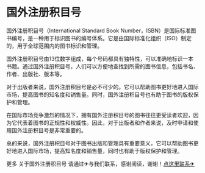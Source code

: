 # 国外注册积目号

国外注册积目号（International Standard Book Number，ISBN）是国际标准图书编号，是一种用于标识图书的编号体系。它是由国际标准化组织（ISO）制定的，用于全球范围内的图书标识和管理。

国外注册积目号由13位数字组成，每个号码都具有独特性，可以准确地标识一本书籍。通过国外注册积目号，人们可以方便地查找到所需的图书信息，包括书名、作者、出版社、版本等。

对于出版者来说，国外注册积目号是必不可少的。它可以帮助图书更好地进入国际市场，提高图书的知名度和销售量。同时，国外注册积目号也有助于图书的版权保护和管理。

在国际市场竞争激烈的情况下，拥有国外注册积目号的图书往往更受读者欢迎，因为它代表着图书的正规性和权威性。因此，对于出版者和作者来说，及时申请和使用国外注册积目号是非常重要的。

总的来说，国外注册积目号对于图书出版和管理具有重要意义，它可以帮助图书更好地进入国际市场，提高知名度和销售量，同时也有助于版权保护和管理。

更多 关于国外注册积目号 请通过✈与我们联系，感谢阅读，谢谢！[点这里联系✈](https://ss.k02.cc)
